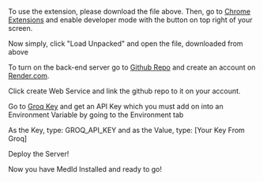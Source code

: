 To use the extension, please download the file above. 
Then, go to [Chrome Extensions](chrome://extensions) and enable developer mode with the button on top right of your screen.

Now simply, click "Load Unpacked" and open the file, downloaded from above

To turn on the back-end server go to [Github Repo](https://github.com/Shaur1021/medid-backend/tree/main) and create an account on [Render.com](render.com). 

Click create Web Service and link the github repo to it on your account. 

Go to [Groq Key]([url](https://console.groq.com/keys)) and get an API Key which you must add on into an Environment Variable by going to the Environment tab 

As the Key, type: GROQ_API_KEY and as the Value, type: [Your Key From Groq]

Deploy the Server!

Now you have MedId Installed and ready to go!
